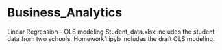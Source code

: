 # Business_Analytics
Linear Regression - OLS modeling
Student_data.xlsx includes the student data from two schools.
Homework1.ipyb includes the draft OLS modeling.
